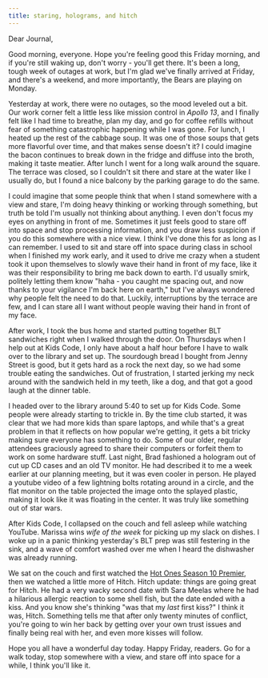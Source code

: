 ```yaml
---
title: staring, holograms, and hitch
---
```


Dear Journal,

Good morning, everyone. Hope you're feeling good this Friday morning,
and if you're still waking up, don't worry - you'll get there. It's been
a long, tough week of outages at work, but I'm glad we've finally
arrived at Friday, and there's a weekend, and more importantly, the
Bears are playing on Monday.

Yesterday at work, there were no outages, so the mood leveled out a bit.
Our work corner felt a little less like mission control in *Apollo 13*,
and I finally felt like I had time to breathe, plan my day, and go for
coffee refills without fear of something catastrophic happening while I
was gone. For lunch, I heated up the rest of the cabbage soup. It was
one of those soups that gets more flavorful over time, and that makes
sense doesn't it? I could imagine the bacon continues to break down in
the fridge and diffuse into the broth, making it taste meatier. After
lunch I went for a long walk around the square. The terrace was closed,
so I couldn't sit there and stare at the water like I usually do, but I
found a nice balcony by the parking garage to do the same.

I could imagine that some people think that when I stand somewhere with
a view and stare, I'm doing heavy thinking or working through something,
but truth be told I'm usually not thinking about anything. I even don't
focus my eyes on anything in front of me. Sometimes it just feels good
to stare off into space and stop processing information, and you draw
less suspicion if you do this somewhere with a nice view. I think I've
done this for as long as I can remember. I used to sit and stare off
into space during class in school when I finished my work early, and it
used to drive me crazy when a student took it upon themselves to slowly
wave their hand in front of my face, like it was their responsibility to
bring me back down to earth. I'd usually smirk, politely letting them
know "haha - you caught me spacing out, and now thanks to your vigilance
I'm back here on earth," but I've always wondered why people felt the
need to do that. Luckily, interruptions by the terrace are few, and I
can stare all I want without people waving their hand in front of my
face.

After work, I took the bus home and started putting together BLT
sandwiches right when I walked through the door. On Thursdays when I
help out at Kids Code, I only have about a half hour before I have to
walk over to the library and set up. The sourdough bread I bought from
Jenny Street is good, but it gets hard as a rock the next day, so we had
some trouble eating the sandwiches. Out of frustration, I started
jerking my neck around with the sandwich held in my teeth, like a dog,
and that got a good laugh at the dinner table.

I headed over to the library around 5:40 to set up for Kids Code. Some
people were already starting to trickle in. By the time club started, it
was clear that we had more kids than spare laptops, and while that's a
great problem in that it reflects on how popular we're getting, it gets
a bit tricky making sure everyone has something to do. Some of our
older, regular attendees graciously agreed to share their computers or
forfeit them to work on some hardware stuff. Last night, Brad fashioned
a hologram out of cut up CD cases and an old TV monitor. He had
described it to me a week earlier at our planning meeting, but it was
even cooler in person. He played a youtube video of a few lightning
bolts rotating around in a circle, and the flat monitor on the table
projected the image onto the splayed plastic, making it look like it was
floating in the center. It was truly like something out of star wars.

After Kids Code, I collapsed on the couch and fell asleep while watching
YouTube. Marissa wins *wife of the week* for picking up my slack on
dishes. I woke up in a panic thinking yesterday's BLT prep was still
festering in the sink, and a wave of comfort washed over me when I heard
the dishwasher was already running.

We sat on the couch and first watched the [Hot Ones Season 10 Premier],
then we watched a little more of Hitch. Hitch update: things are going
great for Hitch. He had a very wacky second date with Sara Meelas where
he had a hilarious allergic reaction to some shell fish, but the date
ended with a kiss. And you know she's thinking "was that my *last* first
kiss?" I think it was, Hitch. Something tells me that after only twenty
minutes of conflict, you're going to win her back by getting over your
own trust issues and finally being real with her, and even more kisses
will follow.

Hope you all have a wonderful day today. Happy Friday, readers. Go for a
walk today, stop somewhere with a view, and stare off into space for a
while, I think you'll like it.

  [Hot Ones Season 10 Premier]: https://www.youtube.com/watch?v=lMbseuQR2G8

